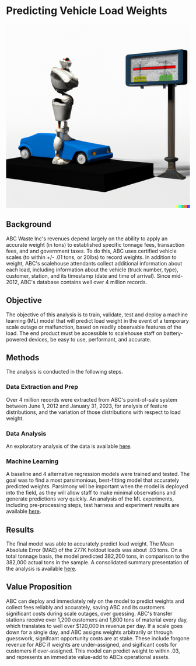 # Predicting Vehicle Load Weights
![image](https://github.com/joelmsherman/Predicting-Load-Weight/blob/master/Images/ReadmeTitle.png)

## Background
ABC Waste Inc's revenues depend largely on the ability to apply an accurate weight (in tons) to established specific tonnage fees, transaction fees, and and government taxes.  To do this, ABC uses certified vehicle scales (to within +/- .01 tons, or 20lbs) to record weights. In addition to weight, ABC's scalehouse attendants collect additional information about each load, including information about the vehicle (truck number, type), customer, station, and its timestamp (date and time of arrival).  Since mid-2012, ABC's database contains well over 4 million records.

## Objective
The objective of this analysis is to train, validate, test and deploy a machine learning (ML) model that will predict load weight in the event of a temporary scale outage or malfunction, based on readily observable features of the load.  The end product must be accessible to scalehouse staff on battery-powered devices, be easy to use, performant, and accurate.  

## Methods
The analysis is conducted in the following steps.

### Data Extraction and Prep
Over 4 million records were extracted from ABC's point-of-sale system between June 1, 2012 and January 31, 2023, for analysis of feature distributions, and the variation of those distributions with respect to load weight.  

### Data Analysis
An exploratory analysis of the data is available [here](https://app.hex.tech/5b266aaf-b343-4ae7-bdea-218e8fe3001f/app/ebbe87e0-62ac-4086-b362-3a2fada84f9b/latest).

### Machine Learning
A baseline and 4 alternative regression models were trained and tested.  The goal was to find a most parsimonious, best-fitting model that accurately predicted weights.  Parsimony will be important when the model is deployed into the field, as they will allow staff to make minimal observations and generate predictions very quickly. An analysis of the ML experiments, including pre-processing steps, test harness and experiment results are available [here]().

## Results
The final model was able to accurately predict load weight.  The Mean Absolute Error (MAE) of the 277K holdout loads was about .03 tons.  On a total tonnage basis, the model predicted 382,200 tons, in comparison to the 382,000 actual tons in the sample. A consolidated summary presentation of the analysis is available [here](https://www.beautiful.ai/player/-NXNAsMpTJbK0JcUkRhR).

## Value Proposition
ABC can deploy and immediately rely on the model to predict weights and collect fees reliably and accurately, saving ABC and its customers significant costs during scale outages, over guessing.  ABC's transfer stations receive over 1,200 customers and 1,800 tons of material every day, which translates to well over $120,000 in revenue per day.  If a scale goes down for a single day, and ABC assigns weights arbitrarily or through guesswork, signifcant opportunity costs are at stake.  These include forgone revenue for ABC if weights are under-assigned, and sigificant costs for customers if over-assigned.  This model can predict weight to within .03, and represents an immediate value-add to ABCs operational assets.   
 

